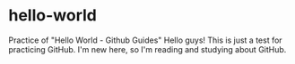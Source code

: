 # hello-world
Practice of "Hello World - Github Guides" 
Hello guys!
This is just a test for practicing GitHub. I'm new here, so I'm reading and studying about GitHub.
